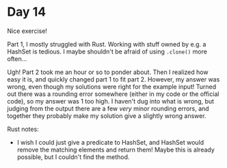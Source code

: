 # Day 14

Nice exercise!

Part 1, I mostly struggled with Rust. Working with stuff owned by e.g. a HashSet is tedious. I maybe shouldn't be afraid
of using `.clone()` more often...

Ugh! Part 2 took me an hour or so to ponder about. Then I realized how easy it is, and quickly changed part 1 to fit
part 2. However, my answer was wrong, even though my solutions were right for the example input! Turned out there was
a rounding error somewhere (either in my code or the official code), so my answer was 1 too high. I haven't dug into
what is wrong, but judging from the output there are a few _very_ minor rounding errors, and together they probably
make my solution give a slightly wrong answer.

Rust notes:
* I wish I could just give a predicate to HashSet, and HashSet would remove the matching elements and return them! Maybe
  this is already possible, but I couldn't find the method.